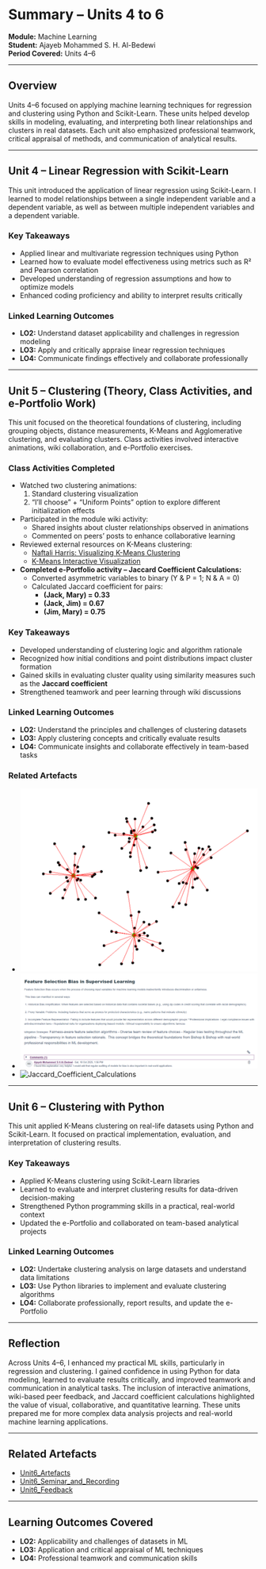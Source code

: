 # Summary – Units 4 to 6
**Module:** Machine Learning  
**Student:** Ajayeb Mohammed S. H. Al-Bedewi  
**Period Covered:** Units 4–6  

---

## Overview
Units 4–6 focused on applying machine learning techniques for regression and clustering using Python and Scikit-Learn. These units helped develop skills in modeling, evaluating, and interpreting both linear relationships and clusters in real datasets. Each unit also emphasized professional teamwork, critical appraisal of methods, and communication of analytical results.

---

## Unit 4 – Linear Regression with Scikit-Learn
This unit introduced the application of linear regression using Scikit-Learn. I learned to model relationships between a single independent variable and a dependent variable, as well as between multiple independent variables and a dependent variable.

### Key Takeaways
- Applied linear and multivariate regression techniques using Python  
- Learned how to evaluate model effectiveness using metrics such as R² and Pearson correlation  
- Developed understanding of regression assumptions and how to optimize models  
- Enhanced coding proficiency and ability to interpret results critically

### Linked Learning Outcomes
- **LO2:** Understand dataset applicability and challenges in regression modeling  
- **LO3:** Apply and critically appraise linear regression techniques  
- **LO4:** Communicate findings effectively and collaborate professionally

---

## Unit 5 – Clustering (Theory, Class Activities, and e-Portfolio Work)
This unit focused on the theoretical foundations of clustering, including grouping objects, distance measurements, K-Means and Agglomerative clustering, and evaluating clusters. Class activities involved interactive animations, wiki collaboration, and e-Portfolio exercises.

### Class Activities Completed
- Watched two clustering animations:  
  1. Standard clustering visualization  
  2. “I’ll choose” + “Uniform Points” option to explore different initialization effects  
- Participated in the module wiki activity:  
  - Shared insights about cluster relationships observed in animations  
  - Commented on peers’ posts to enhance collaborative learning  
- Reviewed external resources on K-Means clustering:  
  - [Naftali Harris: Visualizing K-Means Clustering](https://www.naftaliharris.com/blog/visualizing-k-means-clustering/)  
  - [K-Means Interactive Visualization](https://shabal.in/visuals/kmeans/4.html)  
- **Completed e-Portfolio activity – Jaccard Coefficient Calculations:**  
  - Converted asymmetric variables to binary (Y & P = 1; N & A = 0)  
  - Calculated Jaccard coefficient for pairs:  
    - **(Jack, Mary) = 0.33**  
    - **(Jack, Jim) = 0.67**  
    - **(Jim, Mary) = 0.75**  

### Key Takeaways
- Developed understanding of clustering logic and algorithm rationale  
- Recognized how initial conditions and point distributions impact cluster formation  
- Gained skills in evaluating cluster quality using similarity measures such as the **Jaccard coefficient**  
- Strengthened teamwork and peer learning through wiki discussions

### Linked Learning Outcomes
- **LO2:** Understand the principles and challenges of clustering datasets  
- **LO3:** Apply clustering concepts and critically evaluate results  
- **LO4:** Communicate insights and collaborate effectively in team-based tasks

### Related Artefacts
- ![Wiki_K-means_Clustering](../../Units/Unit4-6/Artefacts/Wiki.png)  
- ![Wiki_Peer](../../Units/Unit4-6/Artefacts/WikiPeer.png)  
- ![Jaccard_Coefficient_Calculations](../../Units/Unit4-6/Artefacts/Jaccard.png)  

---

## Unit 6 – Clustering with Python
This unit applied K-Means clustering on real-life datasets using Python and Scikit-Learn. It focused on practical implementation, evaluation, and interpretation of clustering results.

### Key Takeaways
- Applied K-Means clustering using Scikit-Learn libraries  
- Learned to evaluate and interpret clustering results for data-driven decision-making  
- Strengthened Python programming skills in a practical, real-world context  
- Updated the e-Portfolio and collaborated on team-based analytical projects

### Linked Learning Outcomes
- **LO2:** Undertake clustering analysis on large datasets and understand data limitations  
- **LO3:** Use Python libraries to implement and evaluate clustering algorithms  
- **LO4:** Collaborate professionally, report results, and update the e-Portfolio

---

## Reflection
Across Units 4–6, I enhanced my practical ML skills, particularly in regression and clustering. I gained confidence in using Python for data modeling, learned to evaluate results critically, and improved teamwork and communication in analytical tasks. The inclusion of interactive animations, wiki-based peer feedback, and Jaccard coefficient calculations highlighted the value of visual, collaborative, and quantitative learning. These units prepared me for more complex data analysis projects and real-world machine learning applications.

---

## Related Artefacts
- [Unit6_Artefacts](../../Units/Unit4-6/Artefacts)  
- [Unit6_Seminar_and_Recording](../../Units/Unit4-6/Seminar_Recordings.md)  
- [Unit6_Feedback](../../Units/Unit4-6/Feedback.md)  

---

## Learning Outcomes Covered
- **LO2:** Applicability and challenges of datasets in ML  
- **LO3:** Application and critical appraisal of ML techniques  
- **LO4:** Professional teamwork and communication skills
